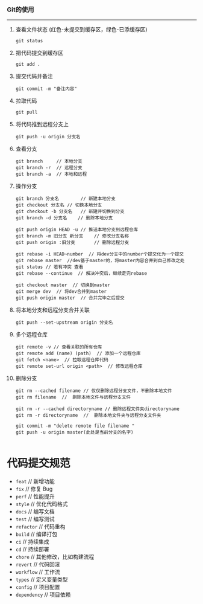### Git的使用

***

1. 查看文件状态 (红色-未提交到缓存区，绿色-已添缓存区)

   ```git
   git status
   ```

2. 把代码提交到缓存区

   ```git
   git add .
   ```

3. 提交代码并备注

   ```git
   git commit -m "备注内容"
   ```

4. 拉取代码

   ```git
   git pull
   ```

5. 将代码推到远程分支上

   ```git
   git push -u origin 分支名
   ```

6. 查看分支

   ```git
   git branch     // 本地分支
   git branch -r  // 远程分支
   git branch -a  // 本地和远程
   ```

7. 操作分支

   ```
   git branch 分支名   	 // 新建本地分支
   git checkout 分支名	// 切换本地分支
   git checkout -b 分支名	 // 新建并切换到分支
   git branch -d 分支名    // 删除本地分支
   
   git push origin HEAD -u // 推送本地分支到远程仓库
   git branch -m 旧分支 新分支 	// 修改分支名称
   git push origin :旧分支  	  // 删除远程分支

   git rebase -i HEAD~number  // 将dev分支中的number个提交化为一个提交
   git rebase master  //dev基于master的，将master内容合并到自己修改之处
   git status // 若有冲突 查看
   git rebase --continue  // 解决冲突后，继续走完rebase

   git checkout master  // 切换到master
   git merge dev  // 将dev合并到master
   git push origin master  // 合并完毕之后提交
   ```

8. 将本地分支和远程分支合并关联

   ```
   git push --set-upstream origin 分支名
   ```

9. 多个远程仓库

   ```
   git remote -v // 查看关联的所有仓库
   git remote add (name) (path)  // 添加一个远程仓库
   git fetch <name>  // 拉取远程仓库代码
   git remote set-url origin <path>  // 修改远程仓库
   ```
   
9. 删除分支

   ```
   git rm --cached filename // 仅仅删除远程分支文件，不删除本地文件
   git rm filename  //  删除本地文件与远程分支文件
   
   git rm -r --cached directoryname // 删除远程文件夹directoryname
   git rm -r directoryname  //  删除本地文件夹与远程分支文件夹
   
   git commit -m "delete remote file filename "
   git push -u origin master(此处是当前分支的名字)
   
   
   ```
   
   

# 代码提交规范

- `feat` // 新增功能
- `fix` // 修复 Bug
- `perf` // 性能提升
- `style` // 优化代码格式
- `docs` // 编写文档
- `test` // 编写测试
- `refactor` // 代码重构
- `build` // 编译打包
- `ci` // 持续集成
- `cd` // 持续部署
- `chore` // 其他修改，比如构建流程
- `revert` // 代码回滚
- `workflow` // 工作流
- `types` // 定义变量类型
- `config` // 项目配置
- `dependency` // 项目依赖